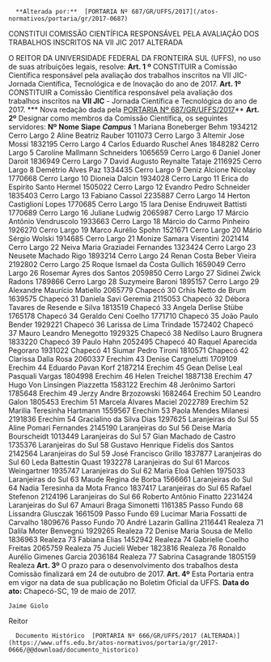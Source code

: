       **Alterada por:**  [PORTARIA Nº 687/GR/UFFS/2017](/atos-normativos/portaria/gr/2017-0687) 

   CONSTITUI COMISSÃO CIENTÍFICA RESPONSÁVEL PELA AVALIAÇÃO DOS TRABALHOS INSCRITOS NA VII JIC 2017 ALTERADA  

 O REITOR DA UNIVERSIDADE FEDERAL DA FRONTEIRA SUL (UFFS), no uso de suas atribuições legais, resolve:  **Art. 1**  **º**  CONSTITUIR a Comissão Científica responsável pela avaliação dos trabalhos inscritos na VII JIC- Jornada Científica, Tecnológica e de Inovação do ano de 2017.    **Art. 1º** CONSTITUIR a Comissão Científica responsável pela avaliação dos trabalhos inscritos na **VII JIC** - Jornada Científica e Tecnológica do ano de 2017. *** Nova redação dada pela [PORTARIA Nº 687/GR/UFFS/2017](https://www.uffs.edu.br/atos-normativos/portaria/gr/2017-0687)**    **Art. 2º** Designar como membros da Comissão Científica, os seguintes servidores:     **Nº**    **Nome**    **Siape**     ***Campus***      1   Mariana Boneberger Behm   1934212   Cerro Largo     2   Aline Beatriz Rauber   1011073   Cerro Largo     3   Altemir Jose Mossi   1832195   Cerro Largo     4   Carlos Eduardo Ruschel Anes   1848282   Cerro Largo     5   Caroline Mallmann Schneiders   1065659   Cerro Largo     6   Daniel Joner Daroit   1836949   Cerro Largo     7   David Augusto Reynalte Tataje   2116925   Cerro Largo     8   Demétrio Alves Paz   1334435   Cerro Largo     9   Deniz Alcione Nicolay   1770668   Cerro Largo     10   Dioneia Dalcin   1934028   Cerro Largo     11   Erica do Espirito Santo Hermel   1505022   Cerro Largo     12   Evandro Pedro Schneider   1835403   Cerro Largo     13   Fabiano Cassol   2235887   Cerro Largo     14   Herton Castiglioni Lopes   1770685   Cerro Largo     15   Iara Denise Endruweit Battisti   1770689   Cerro Largo     16   Juliane Ludwig   2065987   Cerro Largo     17   Márcio Antônio Vendruscolo   1933663   Cerro Largo     18   Márcio do Carmo Pinheiro   1926270   Cerro Largo     19   Marco Aurélio Spohn   1521671   Cerro Largo     20   Mário Sérgio Wolski   1914685   Cerro Largo     21   Monize Samara Visentini   2021414   Cerro Largo     22   Neiva Maria Graziadei Fernandes   1323424   Cerro Largo     23   Neusete Machado Rigo   1893214   Cerro Largo     24   Renan Costa Beber Vieira   2192802   Cerro Largo     25   Roque Ismael da Costa Gullich   1659049   Cerro Largo     26   Rosemar Ayres dos Santos   2059850   Cerro Largo     27   Sidinei Zwick Radons   1789866   Cerro Largo     28   Suzymeire Baroni   1895157   Cerro Largo     29   Alexandre Maurício Matiello   2065779   Chapecó     30   Crhis Netto de Brum   1639575   Chapecó     31   Daniela Savi Geremia   2115053   Chapecó     32   Débora Tavares de Resende e Silva   1813519   Chapecó     33   Angela Derlise Stübe   1765178   Chapecó     34   Geraldo Ceni Coelho   1771710   Chapecó     35   João Paulo Bender   1929221   Chapecó     36   Larissa de Lima Trindade   1572402   Chapecó     37   Mauro Leandro Menegotto   1929325   Chapecó     38   Nedilso Lauro Brugnera   1833220   Chapecó     39   Paulo Hahn   2052495   Chapecó     40   Raquel Aparecida Pegoraro   1931022   Chapecó     41   Siumar Pedro Tironi   1810571   Chapecó     42   Clarissa Dalla Rosa   2060337   Erechim     43   Denise Cargnelutti   1709109   Erechim     44   Eduardo Pavan Korf   2187214   Erechim     45   Gean Delise Leal Pasquali Vargas   1804998   Erechim     46   Helen Treichel   1887138   Erechim     47   Hugo Von Linsingen Piazzetta   1583122   Erechim     48   Jerônimo Sartori   1785648   Erechim     49   Jerzy Andre Brzozowski   1682464   Erechim     50   Leandro Galon   1805453   Erechim     51   Marcela Álvares Maciel   2022789   Erechim     52   Marilia Teresinha Hartmann   1559567   Erechim     53   Paola Mendes Milanesi   2191836   Erechim     54   Gracialino da Silva Dias   1297625   Laranjeiras do Sul     55   Aline Pomari Fernandes   2145190   Laranjeiras do Sul     56   Deise Maria Bourscheidt   1013449   Laranjeiras do Sul     57   Gian Machado de Castro   1735376   Laranjeiras do Sul     58   Gustavo Henrique Fidelis dos Santos   2142564   Laranjeiras do Sul     59   José Francisco Grillo   1837877   Laranjeiras do Sul     60   Leda Battestin Quast   1932278   Laranjeiras do Sul     61   Marcos Weingartner   1935747   Laranjeiras do Sul     62   Maria Eloá Gehlen   1975033   Laranjeiras do Sul     63   Maude Regina de Borba   1566661   Laranjeiras do Sul     64   Nadia Teresinha da Mota Franco   1837417   Laranjeiras do Sul     65   Rafael Stefenon   2124196   Laranjeiras do Sul     66   Roberto Antônio Finatto   2231424   Laranjeiras do Sul     67   Amauri Braga Simonetti   1161385   Passo Fundo     68   Lissandra Glusczak   1661509   Passo Fundo     69   Lucimar Maria Fossatti de Carvalho   1809676   Passo Fundo     70   André Lazarin Gallina   2116441   Realeza     71   Dalila Moter Benvegnú   1929265   Realeza     72   Denise Maria Sousa de Mello   1836963   Realeza     73   Fabiana Elias   1452942   Realeza     74   Gabrielle Coelho Freitas   2065759   Realeza     75   Jucieli Weber   1823816   Realeza     76   Ronaldo Aurélio Gimenes Garcia   2036184   Realeza     77   Sabrina Casagrande   1805159   Realeza       **Art. 3º** O prazo para o desenvolvimento dos trabalhos desta Comissão finalizará em 24 de outubro de 2017.   **Art. 4º** Esta Portaria entra em vigor na data de sua publicação no Boletim Oficial da UFFS.      **Data do ato:** Chapecó-SC, 19 de maio de 2017.   
 

    Jaime Giolo   
 Reitor 

      Documento Histórico  [PORTARIA Nº 666/GR/UFFS/2017 (ALTERADA)](https://www.uffs.edu.br/atos-normativos/portaria/gr/2017-0666/@@download/documento_historico)     
      